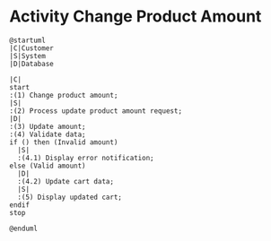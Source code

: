 # Activity Change Product Amount

```plantuml
@startuml
|C|Customer
|S|System
|D|Database

|C|
start
:(1) Change product amount;
|S|
:(2) Process update product amount request;
|D|
:(3) Update amount;
:(4) Validate data;
if () then (Invalid amount)
  |S|
  :(4.1) Display error notification;
else (Valid amount)
  |D|
  :(4.2) Update cart data;
  |S|
  :(5) Display updated cart;
endif
stop

@enduml
```

<!-- diagram id="activity-manage-cart-change-product-amount" -->